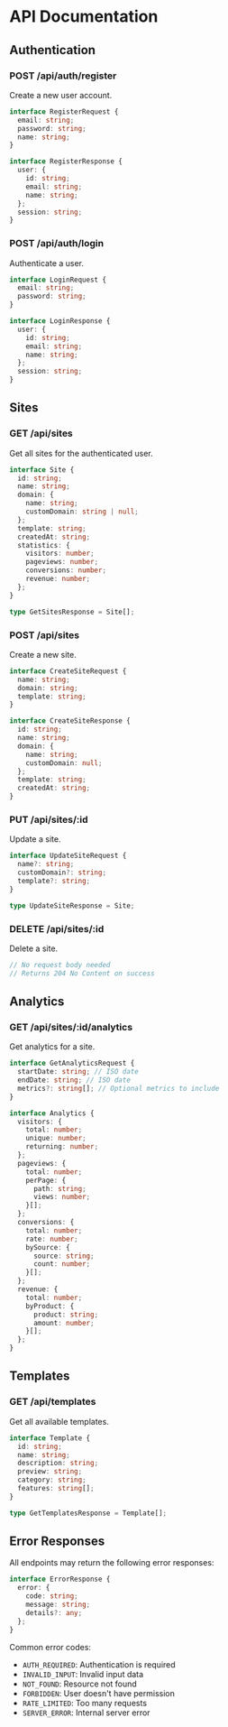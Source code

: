 # API Documentation

## Authentication

### POST /api/auth/register
Create a new user account.

```typescript
interface RegisterRequest {
  email: string;
  password: string;
  name: string;
}

interface RegisterResponse {
  user: {
    id: string;
    email: string;
    name: string;
  };
  session: string;
}
```

### POST /api/auth/login
Authenticate a user.

```typescript
interface LoginRequest {
  email: string;
  password: string;
}

interface LoginResponse {
  user: {
    id: string;
    email: string;
    name: string;
  };
  session: string;
}
```

## Sites

### GET /api/sites
Get all sites for the authenticated user.

```typescript
interface Site {
  id: string;
  name: string;
  domain: {
    name: string;
    customDomain: string | null;
  };
  template: string;
  createdAt: string;
  statistics: {
    visitors: number;
    pageviews: number;
    conversions: number;
    revenue: number;
  };
}

type GetSitesResponse = Site[];
```

### POST /api/sites
Create a new site.

```typescript
interface CreateSiteRequest {
  name: string;
  domain: string;
  template: string;
}

interface CreateSiteResponse {
  id: string;
  name: string;
  domain: {
    name: string;
    customDomain: null;
  };
  template: string;
  createdAt: string;
}
```

### PUT /api/sites/:id
Update a site.

```typescript
interface UpdateSiteRequest {
  name?: string;
  customDomain?: string;
  template?: string;
}

type UpdateSiteResponse = Site;
```

### DELETE /api/sites/:id
Delete a site.

```typescript
// No request body needed
// Returns 204 No Content on success
```

## Analytics

### GET /api/sites/:id/analytics
Get analytics for a site.

```typescript
interface GetAnalyticsRequest {
  startDate: string; // ISO date
  endDate: string; // ISO date
  metrics?: string[]; // Optional metrics to include
}

interface Analytics {
  visitors: {
    total: number;
    unique: number;
    returning: number;
  };
  pageviews: {
    total: number;
    perPage: {
      path: string;
      views: number;
    }[];
  };
  conversions: {
    total: number;
    rate: number;
    bySource: {
      source: string;
      count: number;
    }[];
  };
  revenue: {
    total: number;
    byProduct: {
      product: string;
      amount: number;
    }[];
  };
}
```

## Templates

### GET /api/templates
Get all available templates.

```typescript
interface Template {
  id: string;
  name: string;
  description: string;
  preview: string;
  category: string;
  features: string[];
}

type GetTemplatesResponse = Template[];
```

## Error Responses

All endpoints may return the following error responses:

```typescript
interface ErrorResponse {
  error: {
    code: string;
    message: string;
    details?: any;
  };
}
```

Common error codes:
- `AUTH_REQUIRED`: Authentication is required
- `INVALID_INPUT`: Invalid input data
- `NOT_FOUND`: Resource not found
- `FORBIDDEN`: User doesn't have permission
- `RATE_LIMITED`: Too many requests
- `SERVER_ERROR`: Internal server error
